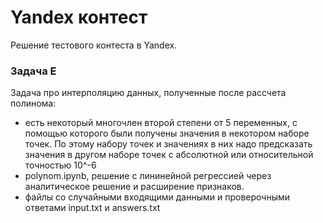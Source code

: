 # Yandex контест

Решение тестового контеста в Yandex.

### Задача E
Задача про интерполяцию данных, полученные после рассчета полинома:
- есть некоторый многочлен второй степени от 5 переменных, с помощью которого были получены значения в некотором наборе точек. По этому набору точек и значениях в них надо предсказать значения в другом наборе точек с абсолютной или относительной точностью 10^-6
- polynom.ipynb, решение с лининейной регрессией через аналитическое решение и расширение признаков.
- файлы со случайными входящими данными и проверочными ответами input.txt и answers.txt